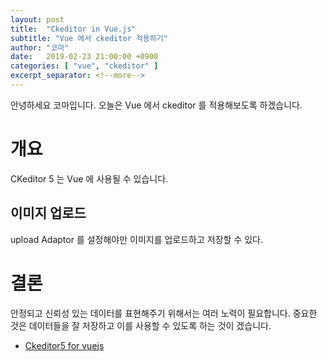 ```yaml
---
layout: post
title:  "Ckeditor in Vue.js"
subtitle: "Vue 에서 ckeditor 적용하기"
author: "코마"
date:   2019-02-23 21:00:00 +0900
categories: [ "vue", "ckeditor" ]
excerpt_separator: <!--more-->
---
```


안녕하세요 코마입니다. 오늘은 Vue 에서 ckeditor 를 적용해보도록 하겠습니다.

<!--more-->

# 개요

CKeditor 5 는 Vue 에 사용될 수 있습니다.

## 이미지 업로드

upload Adaptor 를 설정해야만 이미지를 업로드하고 저장할 수 있다.

# 결론

안정되고 신뢰성 있는 데이터를 표현해주기 위해서는 여러 노력이 필요합니다. 중요한 것은 데이터들을 잘 저장하고 이를 사용할 수 있도록 하는 것이 겠습니다.

- [Ckeditor5 for vuejs](https://ckeditor.com/docs/ckeditor5/latest/builds/guides/integration/frameworks/vuejs.html)
